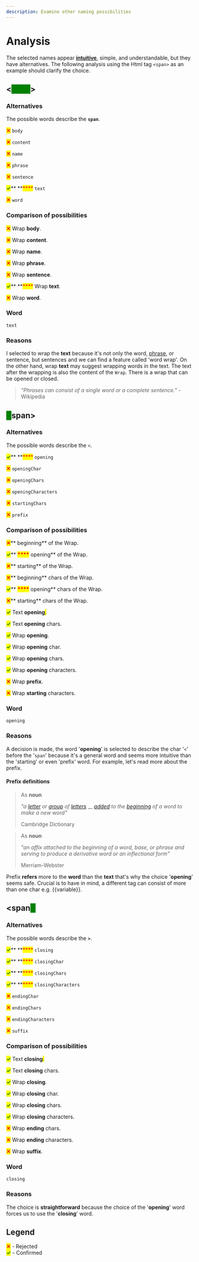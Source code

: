 ```yaml
---
description: Examine other naming possibilities
---
```


# Analysis

The selected names appear [**intuitive**](../../../definitions/intuitive-adjective.md), simple, and understandable, but they have alternatives. The following analysis using the Html tag `<span>` as an example should clarify the choice.

## <<mark style="color:green;background-color:green;">span</mark>>

### Alternatives

The possible words describe the **`span`**.

<mark style="color:red;">**✕**</mark> `body`

<mark style="color:red;">**✕**</mark> `content`

<mark style="color:red;">**✕**</mark> `name`

<mark style="color:red;">**✕**</mark> `phrase`

<mark style="color:red;">**✕**</mark> `sentence`

<mark style="color:green;">**✓**</mark>** **<mark style="color:red;">****</mark> `text`

<mark style="color:red;">**✕**</mark> `word`

### Comparison of possibilities

<mark style="color:red;">**✕**</mark> Wrap **body**.

<mark style="color:red;">**✕**</mark> Wrap **content**.

<mark style="color:red;">**✕**</mark> Wrap **name**.

<mark style="color:red;">**✕**</mark> Wrap **phrase**.

<mark style="color:red;">**✕**</mark> Wrap **sentence**.

<mark style="color:green;">**✓**</mark>** **<mark style="color:red;">****</mark> Wrap **text**.

<mark style="color:red;">**✕**</mark> Wrap **word**.

### Word

`text`

### Reasons

I selected to wrap the **text** because it's not only the word, [phrase](../../../definitions/phrase-noun-verb.md), or sentence, but sentences and we can find a feature called 'word wrap'. On the other hand, wrap **text** may suggest wrapping words in the text. The text after the wrapping is also the content of the `Wrap`. There is a wrap that can be opened or closed.

> _"Phrases can consist of a single word or a complete sentence."_ - Wikipedia

## <mark style="color:green;background-color:green;"><</mark>span>

### Alternatives

The possible words describe the `<`.

<mark style="color:green;">**✓**</mark>** **<mark style="color:red;">****</mark> `opening`

<mark style="color:red;">**✕**</mark> `openingChar`

<mark style="color:red;">**✕**</mark> `openingChars`

<mark style="color:red;">**✕**</mark> `openingCharacters`

<mark style="color:red;">**✕**</mark> `startingChars`

<mark style="color:red;">**✕**</mark> `prefix`

### Comparison of possibilities

<mark style="color:red;">**✕**</mark>** beginning** of the Wrap.

<mark style="color:green;">**✓**</mark>** **<mark style="color:red;">****</mark>** opening** of the Wrap.

<mark style="color:red;">**✕**</mark>** starting** of the Wrap.

<mark style="color:red;">**✕**</mark>** beginning** chars of the Wrap.

<mark style="color:green;">**✓**</mark>** **<mark style="color:red;">****</mark>** opening** chars of the Wrap.

<mark style="color:red;">**✕**</mark>** starting** chars of the Wrap.

<mark style="color:green;">**✓**</mark> Text **opening**<mark style="color:green;">.</mark>

<mark style="color:green;">**✓**</mark> Text **opening** chars.

<mark style="color:green;">**✓**</mark> Wrap **opening**.

<mark style="color:green;">**✓**</mark> Wrap **opening** char.

<mark style="color:green;">**✓**</mark> Wrap **opening** chars.

<mark style="color:green;">**✓**</mark> Wrap **opening** characters.

<mark style="color:red;">**✕**</mark> Wrap **prefix**.

<mark style="color:red;">**✕**</mark> Wrap **starting** characters.

### Word

`opening`

### Reasons

A decision is made, the word '**opening**' is selected to describe the char '`<`' before the '`span`' because it's a general word and seems more intuitive than the 'starting' or even 'prefix' word. For example, let's read more about the prefix.

#### Prefix definitions

> As **noun**
>
> _"a_ [_letter_](https://dictionary.cambridge.org/dictionary/english/letter) _or_ [_group_](https://dictionary.cambridge.org/dictionary/english/group) _of_ [_letters_](https://dictionary.cambridge.org/dictionary/english/capital) __ [_added_](https://dictionary.cambridge.org/dictionary/english/add) _to the_ [_beginning_](https://dictionary.cambridge.org/dictionary/english/beginning) _of a word to make a new word"_&#x20;
>
> Cambridge Dictionary

> As **noun**
>
> _"an affix attached to the beginning of a word, base, or phrase and serving to produce a derivative word or an inflectional form"_
>
> Merriam-Webster

Prefix **refers** more to the **word** than the **text** that's why the choice '**opening**' seems safe. Crucial is to have in mind, a different tag can consist of more than one char e.g. \{{variable\}}.

## \<span<mark style="color:green;background-color:green;">></mark>

### Alternatives

The possible words describe the **`>`**.

<mark style="color:green;">**✓**</mark>** **<mark style="color:red;">****</mark> `closing`

<mark style="color:green;">**✓**</mark>** **<mark style="color:red;">****</mark> `closingChar`

<mark style="color:green;">**✓**</mark>** **<mark style="color:red;">****</mark> `closingChars`

<mark style="color:green;">**✓**</mark>** **<mark style="color:red;">****</mark> `closingCharacters`

<mark style="color:red;">**✕**</mark> `endingChar`

<mark style="color:red;">**✕**</mark> `endingChars`

<mark style="color:red;">**✕**</mark> `endingCharacters`

<mark style="color:red;">**✕**</mark> `suffix`

### Comparison of possibilities

<mark style="color:green;">**✓**</mark> Text **closing**<mark style="color:green;">.</mark>

<mark style="color:green;">**✓**</mark> Text **closing** chars.

<mark style="color:green;">**✓**</mark> Wrap **closing**.

<mark style="color:green;">**✓**</mark> Wrap **closing** char.

<mark style="color:green;">**✓**</mark> Wrap **closing** chars.

<mark style="color:green;">**✓**</mark> Wrap **closing** characters.

<mark style="color:red;">**✕**</mark> Wrap **ending** chars.

<mark style="color:red;">**✕**</mark> Wrap **ending** characters.

<mark style="color:red;">**✕**</mark> Wrap **suffix**.

### Word

`closing`

### Reasons

The choice is **straightforward** because the choice of the '**opening**' word forces us to use the '**closing**' word.

## Legend

<mark style="color:red;">**✕**</mark> - Rejected\
<mark style="color:green;">**✓**</mark> - Confirmed
